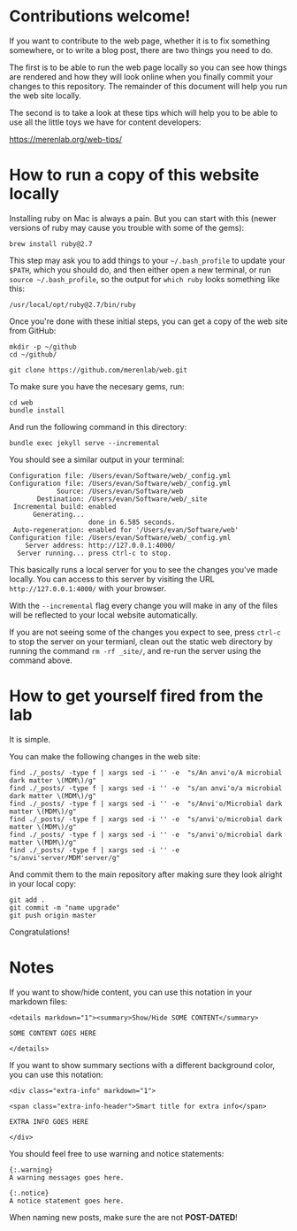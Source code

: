 # Contributions welcome!

If you want to contribute to the web page, whether it is to fix something somewhere, or to write a blog post, there are two things you need to do.

The first is to be able to run the web page locally so you can see how things are rendered and how they will look online when you finally commit your changes to this repository. The remainder of this document will help you run the web site locally.

The second is to take a look at these tips which will help you to be able to use all the little toys we have for content developers:

https://merenlab.org/web-tips/

# How to run a copy of this website locally

Installing ruby on Mac is always a pain. But you can start with this (newer versions of ruby may cause you trouble with some of the gems):

```
brew install ruby@2.7
```

This step may ask you to add things to your `~/.bash_profile` to update your `$PATH`, which you should do, and then either open a new terminal, or run `source ~/.bash_profile`, so the output for `which ruby` looks something like this:

```
/usr/local/opt/ruby@2.7/bin/ruby
```

Once you're done with these initial steps, you can get a copy of the web site from GitHub:

```
mkdir -p ~/github
cd ~/github/

git clone https://github.com/merenlab/web.git
```

To make sure you have the necesary gems, run:

```
cd web
bundle install
```

And run the following command in this directory:

```
bundle exec jekyll serve --incremental
```

You should see a similar output in your terminal:

```
Configuration file: /Users/evan/Software/web/_config.yml
Configuration file: /Users/evan/Software/web/_config.yml
            Source: /Users/evan/Software/web
       Destination: /Users/evan/Software/web/_site
 Incremental build: enabled
      Generating...
                    done in 6.585 seconds.
 Auto-regeneration: enabled for '/Users/evan/Software/web'
Configuration file: /Users/evan/Software/web/_config.yml
    Server address: http://127.0.0.1:4000/
  Server running... press ctrl-c to stop.
```

This basically runs a local server for you to see the changes you've made locally. You can access to this server by visiting the URL `http://127.0.0.1:4000/` with your browser.

With the `--incremental` flag every change you will make in any of the files will be reflected to your local website automatically.

If you are not seeing some of the changes you expect to see, press `ctrl-c` to stop the server on your termianl, clean out the static web directory by running the command `rm -rf _site/`, and re-run the server using the command above.

# How to get yourself fired from the lab

It is simple.

You can make the following changes in the web site:

```
find ./_posts/ -type f | xargs sed -i '' -e  "s/An anvi'o/A microbial dark matter \(MDM\)/g"
find ./_posts/ -type f | xargs sed -i '' -e  "s/an anvi'o/a microbial dark matter \(MDM\)/g"
find ./_posts/ -type f | xargs sed -i '' -e  "s/Anvi'o/Microbial dark matter \(MDM\)/g"
find ./_posts/ -type f | xargs sed -i '' -e  "s/anvi'o/microbial dark matter \(MDM\)/g"
find ./_posts/ -type f | xargs sed -i '' -e  "s/anvi'o/microbial dark matter \(MDM\)/g"
find ./_posts/ -type f | xargs sed -i '' -e  "s/anvi'server/MDM'server/g"
```

And commit them to the main repository after making sure they look alright in your local copy:

```
git add .
git commit -m "name upgrade"
git push origin master
```

Congratulations!

# Notes

If you want to show/hide content, you can use this notation in your markdown files:

```
<details markdown="1"><summary>Show/Hide SOME CONTENT</summary>

SOME CONTENT GOES HERE

</details>
```

If you want to show summary sections with a different background color, you can use this notation:

```
<div class="extra-info" markdown="1">

<span class="extra-info-header">Smart title for extra info</span>

EXTRA INFO GOES HERE

</div>
```

You should feel free to use warning and notice statements:

```
{:.warning}
A warning messages goes here.

{:.notice}
A notice statement goes here.
```

When naming new posts, make sure the are not **POST-DATED**!
